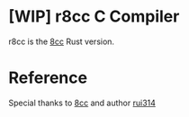 [WIP] r8cc C Compiler
===============

r8cc is the [8cc](https://github.com/rui314/8cc) Rust version.

# Reference
Special thanks to [8cc](https://github.com/rui314/8cc) and author [rui314](https://github.com/rui314)
